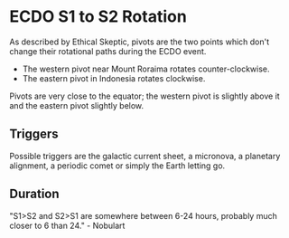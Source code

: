 # ECDO S1 to S2 Rotation

As described by Ethical Skeptic, pivots are the two points which don't change their rotational paths during the ECDO event.
- The western pivot near Mount Roraima rotates counter-clockwise.
- The eastern pivot in Indonesia rotates clockwise.

Pivots are very close to the equator; the western pivot is slightly above it and the eastern pivot slightly below.

## Triggers

Possible triggers are the galactic current sheet, a micronova, a planetary alignment, a periodic comet or simply the Earth letting go.

## Duration

"S1>S2 and S2>S1 are somewhere between 6-24 hours, probably much closer to 6 than 24." - Nobulart
